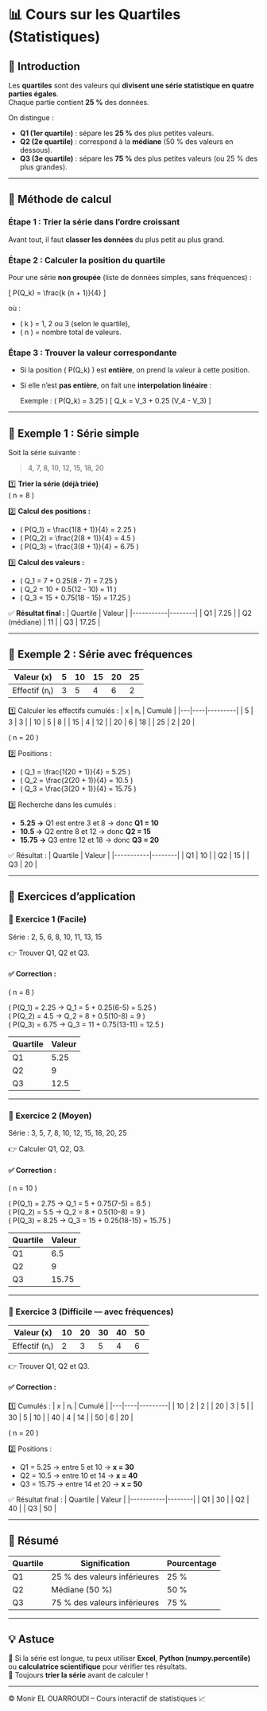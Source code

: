 # 📊 Cours sur les Quartiles (Statistiques)

## 🧠 Introduction

Les **quartiles** sont des valeurs qui **divisent une série statistique en quatre parties égales**.  
Chaque partie contient **25 %** des données.

On distingue :
- **Q1 (1er quartile)** : sépare les **25 %** des plus petites valeurs.  
- **Q2 (2e quartile)** : correspond à la **médiane** (50 % des valeurs en dessous).  
- **Q3 (3e quartile)** : sépare les **75 %** des plus petites valeurs (ou 25 % des plus grandes).

---

## 📐 Méthode de calcul

### Étape 1 : Trier la série dans l’ordre croissant
Avant tout, il faut **classer les données** du plus petit au plus grand.

### Étape 2 : Calculer la position du quartile

Pour une série **non groupée** (liste de données simples, sans fréquences) :

\[
P(Q_k) = \frac{k (n + 1)}{4}
\]

où :
- \( k \) = 1, 2 ou 3 (selon le quartile),
- \( n \) = nombre total de valeurs.

### Étape 3 : Trouver la valeur correspondante

- Si la position \( P(Q_k) \) est **entière**, on prend la valeur à cette position.
- Si elle n’est **pas entière**, on fait une **interpolation linéaire** :
  
  Exemple : \( P(Q_k) = 3.25 \)
  \[
  Q_k = V_3 + 0.25 (V_4 - V_3)
  \]

---

## 📘 Exemple 1 : Série simple

Soit la série suivante :
> 4, 7, 8, 10, 12, 15, 18, 20

1️⃣ **Trier la série (déjà triée)**  
\( n = 8 \)

2️⃣ **Calcul des positions :**
- \( P(Q_1) = \frac{1(8 + 1)}{4} = 2.25 \)
- \( P(Q_2) = \frac{2(8 + 1)}{4} = 4.5 \)
- \( P(Q_3) = \frac{3(8 + 1)}{4} = 6.75 \)

3️⃣ **Calcul des valeurs :**
- \( Q_1 = 7 + 0.25(8 - 7) = 7.25 \)
- \( Q_2 = 10 + 0.5(12 - 10) = 11 \)
- \( Q_3 = 15 + 0.75(18 - 15) = 17.25 \)

✅ **Résultat final :**
| Quartile | Valeur |
|-----------|--------|
| Q1 | 7.25 |
| Q2 (médiane) | 11 |
| Q3 | 17.25 |

---

## 📗 Exemple 2 : Série avec fréquences

| Valeur (x) | 5 | 10 | 15 | 20 | 25 |
|-------------|---|----|----|----|----|
| Effectif (nᵢ) | 3 | 5 | 4 | 6 | 2 |

1️⃣ Calculer les effectifs cumulés :
| x | nᵢ | Cumulé |
|---|----|---------|
| 5 | 3 | 3 |
| 10 | 5 | 8 |
| 15 | 4 | 12 |
| 20 | 6 | 18 |
| 25 | 2 | 20 |

\( n = 20 \)

2️⃣ Positions :
- \( Q_1 = \frac{1(20 + 1)}{4} = 5.25 \)
- \( Q_2 = \frac{2(20 + 1)}{4} = 10.5 \)
- \( Q_3 = \frac{3(20 + 1)}{4} = 15.75 \)

3️⃣ Recherche dans les cumulés :
- **5.25 →** Q1 est entre 3 et 8 → donc **Q1 = 10**
- **10.5 →** Q2 entre 8 et 12 → donc **Q2 = 15**
- **15.75 →** Q3 entre 12 et 18 → donc **Q3 = 20**

✅ Résultat :
| Quartile | Valeur |
|-----------|--------|
| Q1 | 10 |
| Q2 | 15 |
| Q3 | 20 |

---

## 🧩 Exercices d’application

### 🔹 Exercice 1 (Facile)
Série : 2, 5, 6, 8, 10, 11, 13, 15  

👉 Trouver Q1, Q2 et Q3.

#### ✅ Correction :
\( n = 8 \)

\( P(Q_1) = 2.25 → Q_1 = 5 + 0.25(6-5) = 5.25 \)  
\( P(Q_2) = 4.5 → Q_2 = 8 + 0.5(10-8) = 9 \)  
\( P(Q_3) = 6.75 → Q_3 = 11 + 0.75(13-11) = 12.5 \)

| Quartile | Valeur |
|-----------|--------|
| Q1 | 5.25 |
| Q2 | 9 |
| Q3 | 12.5 |

---

### 🔹 Exercice 2 (Moyen)
Série : 3, 5, 7, 8, 10, 12, 15, 18, 20, 25  

👉 Calculer Q1, Q2, Q3.

#### ✅ Correction :
\( n = 10 \)

\( P(Q_1) = 2.75 → Q_1 = 5 + 0.75(7-5) = 6.5 \)  
\( P(Q_2) = 5.5 → Q_2 = 8 + 0.5(10-8) = 9 \)  
\( P(Q_3) = 8.25 → Q_3 = 15 + 0.25(18-15) = 15.75 \)

| Quartile | Valeur |
|-----------|--------|
| Q1 | 6.5 |
| Q2 | 9 |
| Q3 | 15.75 |

---

### 🔹 Exercice 3 (Difficile — avec fréquences)

| Valeur (x) | 10 | 20 | 30 | 40 | 50 |
|-------------|----|----|----|----|----|
| Effectif (nᵢ) | 2 | 3 | 5 | 4 | 6 |

👉 Trouver Q1, Q2 et Q3.

#### ✅ Correction :
1️⃣ Cumulés :
| x | nᵢ | Cumulé |
|---|----|---------|
| 10 | 2 | 2 |
| 20 | 3 | 5 |
| 30 | 5 | 10 |
| 40 | 4 | 14 |
| 50 | 6 | 20 |

\( n = 20 \)

2️⃣ Positions :
- Q1 = 5.25 → entre 5 et 10 → **x = 30**
- Q2 = 10.5 → entre 10 et 14 → **x = 40**
- Q3 = 15.75 → entre 14 et 20 → **x = 50**

✅ Résultat final :
| Quartile | Valeur |
|-----------|--------|
| Q1 | 30 |
| Q2 | 40 |
| Q3 | 50 |

---

## 🧾 Résumé

| Quartile | Signification | Pourcentage |
|-----------|----------------|--------------|
| Q1 | 25 % des valeurs inférieures | 25 % |
| Q2 | Médiane (50 %) | 50 % |
| Q3 | 75 % des valeurs inférieures | 75 % |

---

## 💡 Astuce
🔸 Si la série est longue, tu peux utiliser **Excel**, **Python (numpy.percentile)** ou **calculatrice scientifique** pour vérifier tes résultats.  
🔸 Toujours **trier la série** avant de calculer !

---

© Monir EL OUARROUDI – Cours interactif de statistiques 📈
